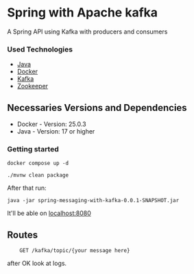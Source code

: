# Spring with Apache kafka 

A Spring API using Kafka with producers and consumers 

### Used Technologies

* [Java](https://www.java.com/en/)
* [Docker](https://www.docker.com/)
* [Kafka](https://kafka.apache.org/)
* [Zookeeper](https://zookeeper.apache.org/)

## Necessaries Versions and Dependencies

* Docker - Version: 25.0.3
* Java - Version: 17 or higher

### Getting started

```shell
docker compose up -d
```

```shell
./mvnw clean package
```

After that run:

```shell
java -jar spring-messaging-with-kafka-0.0.1-SNAPSHOT.jar
```

It'll be able on [localhost:8080](http://localhost:8080)

## Routes

```http request
    GET /kafka/topic/{your message here}
```

after OK look at logs.

